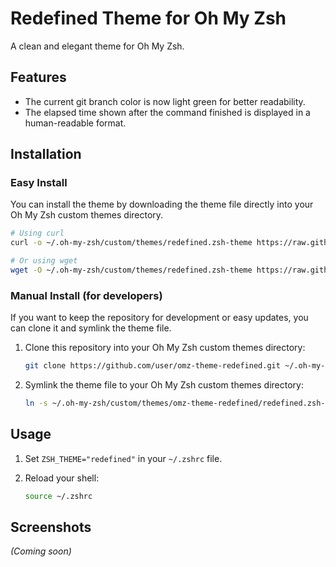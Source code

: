 # Redefined Theme for Oh My Zsh

A clean and elegant theme for Oh My Zsh.

## Features

*   The current git branch color is now light green for better readability.
*   The elapsed time shown after the command finished is displayed in a human-readable format.

## Installation

### Easy Install

You can install the theme by downloading the theme file directly into your Oh My Zsh custom themes directory.

```bash
# Using curl
curl -o ~/.oh-my-zsh/custom/themes/redefined.zsh-theme https://raw.githubusercontent.com/user/omz-theme-redefined/main/redefined.zsh-theme

# Or using wget
wget -O ~/.oh-my-zsh/custom/themes/redefined.zsh-theme https://raw.githubusercontent.com/user/omz-theme-redefined/main/redefined.zsh-theme
```

### Manual Install (for developers)

If you want to keep the repository for development or easy updates, you can clone it and symlink the theme file.

1.  Clone this repository into your Oh My Zsh custom themes directory:

    ```bash
    git clone https://github.com/user/omz-theme-redefined.git ~/.oh-my-zsh/custom/themes/omz-theme-redefined
    ```

2.  Symlink the theme file to your Oh My Zsh custom themes directory:

    ```bash
    ln -s ~/.oh-my-zsh/custom/themes/omz-theme-redefined/redefined.zsh-theme ~/.oh-my-zsh/custom/themes/redefined.zsh-theme
    ```

## Usage

1.  Set `ZSH_THEME="redefined"` in your `~/.zshrc` file.
2.  Reload your shell:

    ```bash
    source ~/.zshrc
    ```

## Screenshots

*(Coming soon)*